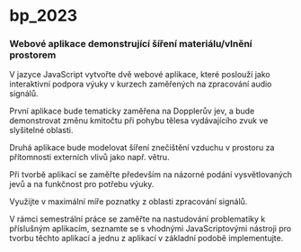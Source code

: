 # bp_2023
### Webové aplikace demonstrující šíření materiálu/vlnění prostorem

V jazyce JavaScript vytvořte dvě webové aplikace, které poslouží jako interaktivní podpora výuky v kurzech zaměřených na zpracování audio signálů. 

První aplikace bude tematicky zaměřena na Dopplerův jev, a bude demonstrovat změnu kmitočtu při pohybu tělesa vydávajícího zvuk ve slyšitelné oblasti. 

Druhá aplikace bude modelovat šíření znečištění vzduchu v prostoru za přítomnosti externích vlivů jako např. větru. 

Při tvorbě aplikací se zaměřte především na názorné podání vysvětlovaných jevů a na funkčnost pro potřebu výuky. 

Využijte v maximální míře poznatky z oblasti zpracování signálů. 

V rámci semestrální práce se zaměřte na nastudování problematiky k příslušným aplikacím, seznamte se s vhodnými JavaScriptovými nástroji pro tvorbu těchto aplikací a jednu z aplikací v základní podobě implementujte.

